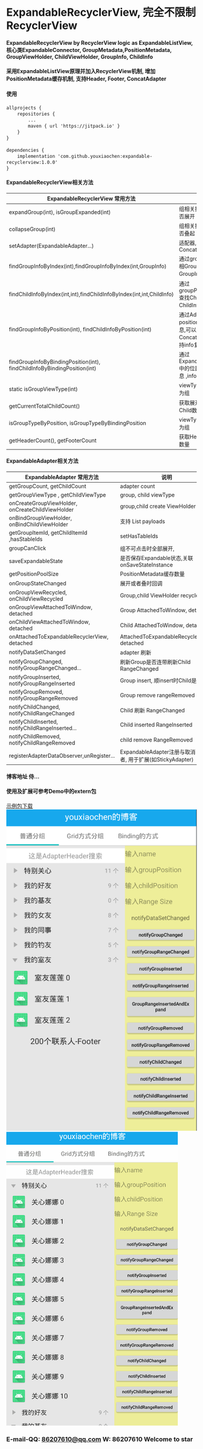 # ExpandableRecyclerView, 完全不限制RecyclerView
#### ExpandableRecyclerView by RecyclerView logic as ExpandableListView, 核心类ExpandableConnector, GroupMetadata,PositionMetadata, GroupViewHolder, ChildViewHolder, GroupInfo, ChildInfo
#### 采用ExpandableListView原理并加入RecyclerView机制, 增加PositionMetadata缓存机制, 支持Header, Footer, ConcatAdapter

#### 使用
```
allprojects {
    repositories {
        ...
        maven { url 'https://jitpack.io' }
    }  
}

dependencies {
	implementation 'com.github.youxiaochen:expandable-recyclerview:1.0.0'
}
```

#### ExpandableRecyclerView相关方法

| ExpandableRecyclerView 常用方法                                              | 说明                                                 |
|--------------------------------------------------------------------------|----------------------------------------------------|
| expandGroup(int), isGroupExpanded(int)                                   | 组相关操作 展开,  是否展开                                    |
| collapseGroup(int)                                                       | 组相关操作 叠起, 是否叠起                                     |
| setAdapter(ExpandableAdapter...)                                         | 适配器,支持ConcatAdapter                                |
| findGroupInfoByIndex(int),findGroupInfoByIndex(int,GroupInfo)            | 通过groupPos查找相GroupInfo, GroupInfo查找复用              |
| findChildInfoByIndex(int,int),findChildInfoByIndex(int,int,ChildInfo)    | 通过groupPos,childPos查找ChildInfo, ChildInfo复用        |
| findGroupInfoByPosition(int), findChildInfoByPosition(int)               | 通过Adapter position查找相关信息,可以是ConcatAdapter 支持info复用 |
| findGroupInfoByBindingPosition(int), findChildInfoByBindingPosition(int) | 通过ExpandableAdapter中的位置查找相关信息  ,info复用             |
| static isGroupViewType(int)                                              | viewType类型是否为组                                     |
| getCurrentTotalChildCount()                                              | 获取展开的所有Child数量                                     |
| isGroupTypeByPosition, isGroupTypeByBindingPosition                      | viewType类型是否为组                                     |
| getHeaderCount(), getFooterCount                                         | 获取Header,Footer数量                                  |

#### ExpandableAdapter相关方法

| ExpandableAdapter 常用方法                           | 说明                                               |
|--------------------------------------------------|--------------------------------------------------|
| getGroupCount, getChildCount                     | adapter count                                    |
| getGroupViewType , getChildViewType              | group, child viewType                            |
| onCreateGroupViewHolder, onCreateChildViewHolder | group,child create ViewHolder                    |
| onBindGroupViewHolder, onBindChildViewHolder     | 支持 List<Object> payloads                         |
| getGroupItemId, getChildItemId ,hasStableIds     | setHasTableIds                                   |
| groupCanClick                                    | 组不可点击时全部展开,                                      |
| saveExpandableState                              | 是否保存Expandable状态,关联onSaveStateInstance           |
| getPositionPoolSize                              | PositionMetadata缓存数量                             |
| onGroupStateChanged                              | 展开或者叠时回调                                         |
| onGroupViewRecycled,  onChildViewRecycled        | Group,child ViewHolder recycler                  |
| onGroupViewAttachedToWindow,  detached           | Group AttachedToWindow,  detached                |
| onChildViewAttachedToWindow,  detached           | Child AttachedToWindow,  detached                |
| onAttachedToExpandableRecyclerView,  detached    | AttachedToExpandableRecyclerView, detached       |
| notifyDataSetChanged                             | adapter 刷新                                       |
| notifyGroupChanged, notifyGroupRangeChanged...   | 刷新Group是否连带刷新Child     RangeChanged              |
| notifyGroupInserted,  notifyGroupRangeInserted   | Group insert, 顺insert时Child是否展开                  |
| notifyGroupRemoved,  notifyGroupRangeRemoved     | Group remove      rangeRemoved                   |
| notifyChildChanged,  notifyChildRangeChanged     | Child 刷新     RangeChanged                        |
| notifyChildInserted, notifyChildRangeInserted... | Child inserted    RangeInserted                  |
| notifyChildRemoved,  notifyChildRangeRemoved     | child remove      RangeRemoved                   |
| registerAdapterDataObserver,unRegister...        | ExpandableAdapter注册与取消 观察者, 用于扩展(如StickyAdapter) |

#### 博客地址  侍...






#### 使用及扩展可参考Demo中的extern包
[示例包下载](image-and-apk/expandablerecyclerview-test.apk)
![image](image-and-apk/demo0.png)
![image](image-and-apk/demo1.gif)

### E-mail-QQ: 86207610@qq.com  W: 86207610   Welcome to star